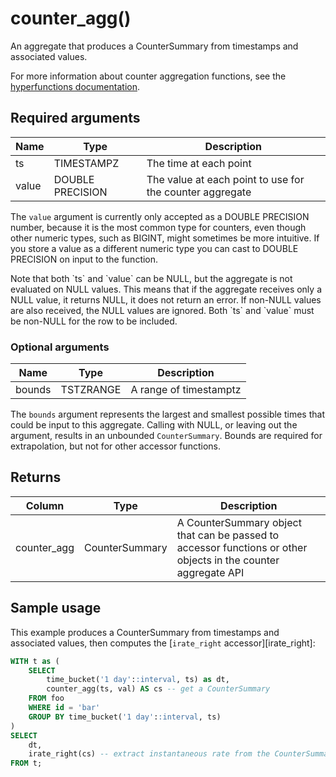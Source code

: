 # counter_agg() <tag type="toolkit" content="toolkit" />
An aggregate that produces a CounterSummary from timestamps and associated
values.

For more information about counter aggregation functions, see the
[hyperfunctions documentation][hyperfunctions-counter-agg].

## Required arguments

|Name|Type|Description|
|-|-|-|
|ts|TIMESTAMPZ|The time at each point|
|value|DOUBLE PRECISION|The value at each point to use for the counter aggregate|

The `value` argument is currently only accepted as a DOUBLE PRECISION number,
because it is the most common type for counters, even though other numeric
types, such as BIGINT, might sometimes be more intuitive. If you store a value
as a different numeric type you can cast to DOUBLE PRECISION on input to the
function.

<highlight type="note">
Note that both `ts` and `value` can be NULL, but the aggregate is not evaluated
on NULL values. This means that if the aggregate receives only a NULL value, it
returns NULL, it does not return an error. If non-NULL values are also received, the NULL 
values are ignored. Both `ts` and `value` must be non-NULL for the row to be included.
</highlight>

### Optional arguments

|Name|Type|Description|
|-|-|-|
|bounds|TSTZRANGE|A range of timestamptz|

The `bounds` argument represents the largest and smallest possible times that
could be input to this aggregate. Calling with NULL, or leaving out the
argument, results in an unbounded `CounterSummary`. Bounds are required for
extrapolation, but not for other accessor functions.

## Returns

|Column|Type|Description|
|-|-|-|
|counter_agg|CounterSummary|A CounterSummary object that can be passed to accessor functions or other objects in the counter aggregate API|

<!---Any special notes about the returns-->

## Sample usage
This example produces a CounterSummary from timestamps and associated values,
then computes the [`irate_right` accessor][irate_right]:

``` sql
WITH t as (
    SELECT
        time_bucket('1 day'::interval, ts) as dt,
        counter_agg(ts, val) AS cs -- get a CounterSummary
    FROM foo
    WHERE id = 'bar'
    GROUP BY time_bucket('1 day'::interval, ts)
)
SELECT
    dt,
    irate_right(cs) -- extract instantaneous rate from the CounterSummary
FROM t;
```


[hyperfunctions-counter-agg]: timescaledb/:currentVersion:/how-to-guides/hyperfunctions/counter-aggregation/
[irate-right]: /hyperfunctions/counter_aggs/irate/
